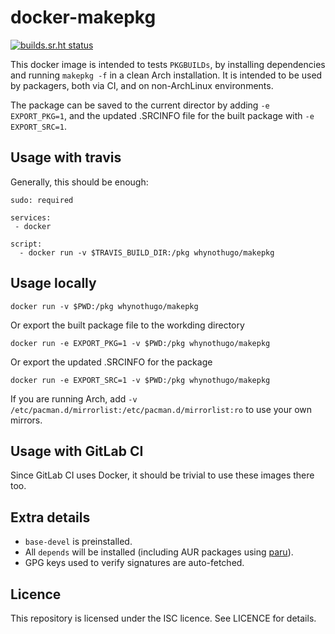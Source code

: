 docker-makepkg
==============

[![builds.sr.ht status](https://builds.sr.ht/~whynothugo/docker-makepkg.svg)](https://builds.sr.ht/~whynothugo/docker-makepkg)

This docker image is intended to tests `PKGBUILDs`, by installing dependencies
and running `makepkg -f` in a clean Arch installation. It is intended to be
used by packagers, both via CI, and on non-ArchLinux environments.

The package can be saved to the current director by adding `-e EXPORT_PKG=1`,
and the updated .SRCINFO file for the built package with `-e EXPORT_SRC=1`.

Usage with travis
-----------------

Generally, this should be enough:

```
sudo: required

services:
 - docker

script:
  - docker run -v $TRAVIS_BUILD_DIR:/pkg whynothugo/makepkg
```

Usage locally
-------------

```
docker run -v $PWD:/pkg whynothugo/makepkg
```

Or export the built package file to the workding directory

```
docker run -e EXPORT_PKG=1 -v $PWD:/pkg whynothugo/makepkg
```

Or export the updated .SRCINFO for the package

```
docker run -e EXPORT_SRC=1 -v $PWD:/pkg whynothugo/makepkg
```

If you are running Arch, add `-v /etc/pacman.d/mirrorlist:/etc/pacman.d/mirrorlist:ro`
to use your own mirrors.

Usage with GitLab CI
--------------------

Since GitLab CI uses Docker, it should be trivial to use these images there
too.

Extra details
-------------

* `base-devel` is preinstalled.
* All `depends` will be installed (including AUR packages using [paru](https://github.com/Jguer/paru)).
* GPG keys used to verify signatures are auto-fetched.

Licence
-------

This repository is licensed under the ISC licence. See LICENCE for details.
